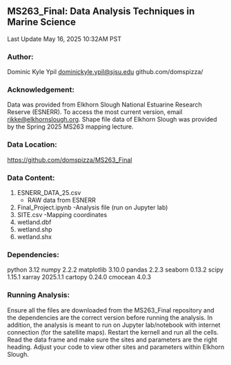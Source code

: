## MS263_Final: Data Analysis Techniques in Marine Science
Last Update May 16, 2025 10:32AM PST

### Author:
Dominic Kyle Ypil
dominickyle.ypil@sjsu.edu
github.com/domspizza/

### Acknowledgement:
Data was provided from Elkhorn Slough National Estuarine Research Reserve (ESNERR). To access the most current version, email rikke@elkhornslough.org. 
Shape file data of Elkhorn Slough was provided by the Spring 2025 MS263 mapping lecture.

### Data Location:
https://github.com/domspizza/MS263_Final

### Data Content:
1. ESNERR_DATA_25.csv
   - RAW data from ESNERR
3. Final_Project.ipynb
   -Analysis file (run on Jupyter lab)
5. SITE.csv
   -Mapping coordinates
7. wetland.dbf
8. wetland.shp
9. wetland.shx

### Dependencies:
python 3.12
numpy 2.2.2
matplotlib 3.10.0
pandas 2.2.3
seaborn 0.13.2
scipy 1.15.1
xarray 2025.1.1
cartopy 0.24.0
cmocean 4.0.3

### Running Analysis:
Ensure all the files are downloaded from the MS263_Final repository and the dependencies are the correct version before running the analysis. 
In addition, the analysis is meant to run on Jupyter lab/notebook with internet connection (for the satellite maps). Restart the kernell and run all the cells. 
Read the data frame and make sure the sites and parameters are the right heading. Adjust your code to view other sites and parameters within Elkhorn Slough.
